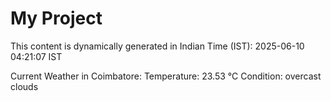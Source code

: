 # My Project

This content is dynamically generated in Indian Time (IST): 2025-06-10 04:21:07 IST


Current Weather in Coimbatore:
Temperature: 23.53 °C
Condition: overcast clouds
